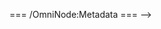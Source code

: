 <!-- === OmniNode:Metadata ===
<!-- metadata_version: 0.1.0 -->
<!-- schema_version: 1.1.0 -->
<!-- uuid: 923397f3-07d6-4942-bf2c-997669a33c77 -->
<!-- name: security.md -->
<!-- version: 1.0.0 -->
<!-- author: OmniNode Team -->
<!-- created_at: 2025-05-19T16:19:52.174849 -->
<!-- last_modified_at: 2025-05-19T16:19:52.174852 -->
<!-- description: Stamped Markdown file: security.md -->
<!-- state_contract: none -->
<!-- lifecycle: active -->
<!-- hash: aee2a588c6a448a6b041199428552fe7f26086773123dd5e544db93113f0f135 -->
<!-- entrypoint: {'type': 'markdown', 'target': 'security.md'} -->
<!-- namespace: onex.stamped.security.md -->
<!-- meta_type: tool -->
=== /OmniNode:Metadata === -->
